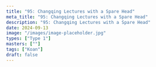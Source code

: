 ```yaml
---
title: "95: Changqing Lectures with a Spare Head"
meta_title: "95: Changqing Lectures with a Spare Head"
description: "95: Changqing Lectures with a Spare Head"
date: 2024-09-13
image: "/images/image-placeholder.jpg"
types: ["Type 1"]
masters: [""]
tags: ["Koan"]
draft: false
---
```


